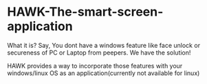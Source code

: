 # HAWK-The-smart-screen-application

What it is?
  Say, You dont have a windows feature like face unlock or secureness of PC or Laptop from peepers.
  We have the solution!
  
  HAWK provides a way to incorporate those features with your windows/linux OS as an application(currently not available for linux)

